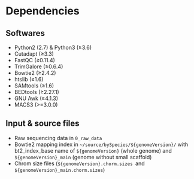 # Dependencies

## Softwares

- Python2 (2.7) & Python3 (≥3.6)
- Cutadapt (≥3.3)
- FastQC (≥0.11.4)
- TrimGalore (≥0.6.4)
- Bowtie2 (≥2.4.2)
- htslib (≥1.6)
- SAMtools (≥1.6)
- BEDtools (≥2.27.1)
- GNU Awk (≥4.1.3)
- MACS3 (>=3.0.0)

## Input & source files

- Raw sequencing data in ```0_raw_data```
- Bowtie2 mapping index in ```~/source/bySpecies/${genomeVersion}/``` with bt2_index_base name of ```${genomeVersion}``` (whole genome) and ```${genomeVersion}_main``` (genome without small scaffold)
- Chrom size files (```${genomeVersion}.chorm.sizes ```and ```${genomeVersion}_main.chorm.sizes```)

